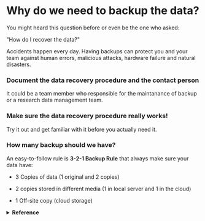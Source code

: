 # Why do we need to backup the data?

You might heard this question before or even be the one who asked: 

"How do I recover the data?" 

Accidents happen every day. Having backups can protect you and your team against human errors, malicious attacks, hardware failure and natural disasters.

### Document the data recovery procedure and the contact person

It could be a team member who responsible for the maintanance of backup or a research data management team. 

### Make sure the data recovery procedure really works!

Try it out and get familiar with it before you actually need it.


### How many backup should we have? 
An easy-to-follow rule is <b>3-2-1 Backup Rule</b> that always make sure your data have: 

  - 3 Copies of data (1 original and 2 copies)
  
  - 2 copies stored in different media (1 in local server and 1 in the cloud)

  - 1 Off-site copy (cloud storage)

<details>
  <summary> <b>Reference</b> </summary>
<br>
  For more details about 3-2-1 Backup rule:

  [What is the 3-2-1 backup rule?](https://www.veeam.com/blog/321-backup-rule.html)
  
</details>
